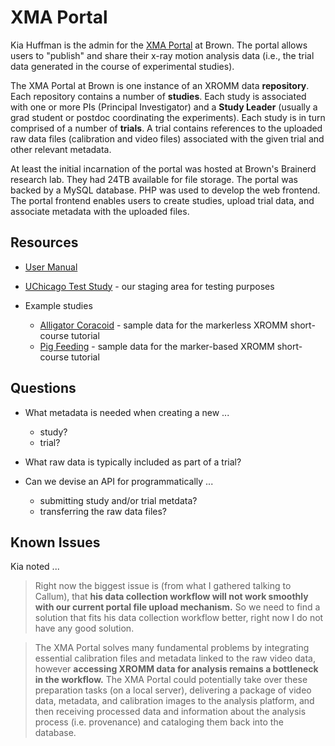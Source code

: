 # XMA Portal

Kia Huffman is the admin for the [XMA Portal](http://xmaportal.org/) at Brown.
The portal allows users to "publish" and share their x-ray motion analysis data
(i.e., the trial data generated in the course of experimental studies).

The XMA Portal at Brown is one instance of an XROMM data **repository**.  Each repository contains a number of **studies**. Each study is associated with one or more PIs (Principal Investigator) and a **Study Leader** (usually a grad student or postdoc coordinating the experiments).  Each study is in turn comprised of a number of **trials**.  A trial contains references to the uploaded raw data files (calibration and video files) associated with the given trial and other relevant metadata.

At least the initial incarnation of the portal was hosted at Brown's Brainerd
research lab.  They had 24TB available for file storage.  The portal was backed
by a MySQL database.  PHP was used to develop the web frontend.  The portal frontend enables users to create studies, upload trial data, and associate metadata with the uploaded files.


## Resources

* [User Manual](https://wiki.brown.edu/confluence/display/ctx/XMA+Portal+User+Manual)

* [UChicago Test Study](http://xmaportal.org/sandbox/larequest.php?request=exploreStudy&StudyID=45&instit=SANDBOX1) - our staging area for testing purposes

* Example studies
  * [Alligator Coracoid](http://xmaportal.org/sandbox/larequest.php?request=explorePublicStudy&StudyID=6&instit=SANDBOX1) - sample data for the markerless XROMM short-course tutorial
  * [Pig Feeding](http://xmaportal.org/sandbox/larequest.php?request=explorePublicStudy&StudyID=5&instit=SANDBOX1) - sample data for the marker-based XROMM short-course tutorial


## Questions

* What metadata is needed when creating a new ...
  * study?
  * trial?

* What raw data is typically included as part of a trial?

* Can we devise an API for programmatically ...
  * submitting study and/or trial metdata?
  * transferring the raw data files?


## Known Issues

Kia noted ...

> Right now the biggest issue is (from what I gathered talking to Callum), that **his data collection workflow will not work smoothly with our current portal file upload mechanism.** So we need to find a solution that fits his data collection workflow better, right now I do not have any good solution.  

> The XMA Portal solves many fundamental problems by integrating essential
calibration files and metadata linked to the raw video data, however **accessing XROMM data for analysis remains a bottleneck in the workflow.** The XMA Portal could potentially take over these preparation tasks (on a local server), delivering a package of video data, metadata, and calibration images to the analysis platform, and then receiving processed data and information about the analysis process (i.e. provenance) and cataloging them back into the database. 
